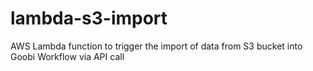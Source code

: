 # lambda-s3-import

AWS Lambda function to trigger the import of data from S3 bucket into Goobi Workflow via API call 